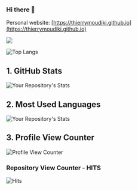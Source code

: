 ### Hi there 👋

Personal website: [https://thierrymoudiki.github.io](https://thierrymoudiki.github.io)

![](https://komarev.com/ghpvc/?username=thierrymoudiki&color=lightgrey)

![Top Langs](https://github-readme-stats.vercel.app/api/top-langs/?username=thierrymoudiki&theme=buefy&layout=compact)

## 1. GitHub Stats

![Your Repository's Stats](https://github-readme-stats.vercel.app/api?username=thierrymoudiki&show_icons=true)

## 2. Most Used Languages

![Your Repository's Stats](https://github-readme-stats.vercel.app/api/top-langs/?username=thierrymoudiki&theme=blue-green)

## 3. Profile View Counter

![Profile View Counter](https://komarev.com/ghpvc/?username=Tanu-N-Prabhu)

### Repository View Counter - HITS

![Hits](https://hitcounter.pythonanywhere.com/count/tag.svg?url=https://github.com/Tanu-N-Prabhu/Python)


<!--
**thierrymoudiki/thierrymoudiki** is a ✨ _special_ ✨ repository because its `README.md` (this file) appears on your GitHub profile.

Here are some ideas to get you started:

- 🔭 I’m currently working on ...
- 🌱 I’m currently learning ...
- 👯 I’m looking to collaborate on ...
- 🤔 I’m looking for help with ...
- 💬 Ask me about ...
- 📫 How to reach me: ...
- 😄 Pronouns: ...
- ⚡ Fun fact: ...
-->
